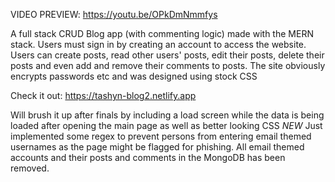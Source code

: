 VIDEO PREVIEW: https://youtu.be/OPkDmNmmfys

A full stack CRUD Blog app (with commenting logic) made with the MERN stack. 
Users must sign in by creating an account to access the website. Users can create posts, read other users' posts, edit their posts, delete their posts and even add and remove their comments to posts. The site obviously encrypts passwords etc and was designed using stock CSS

Check it out: https://tashyn-blog2.netlify.app

Will brush it up after finals by including a load screen while the data is being loaded after opening the main page as well as better looking CSS 
*NEW*
Just implemented some regex to prevent persons from entering email themed usernames as the page might be flagged for phishing. All email themed accounts and their posts and comments in the MongoDB has been removed.
